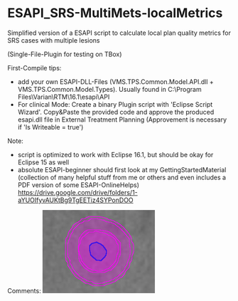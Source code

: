 # ESAPI_SRS-MultiMets-localMetrics
Simplified version of a ESAPI script to calculate local plan quality metrics for SRS cases with multiple lesions

(Single-File-Plugin for testing on TBox)

First-Compile tips:
- add your own ESAPI-DLL-Files (VMS.TPS.Common.Model.API.dll + VMS.TPS.Common.Model.Types). Usually found in C:\Program Files\Varian\RTM\16.1\esapi\API
- For clinical Mode: Create a binary Plugin script with 'Eclipse Script Wizard'. Copy&Paste the provided code and approve the produced esapi.dll file in External Treatment Planning (Approvement is necessary if 'Is Writeable = true')

Note:
- script is optimized to work with Eclipse 16.1, but should be okay for Eclipse 15 as well
- absolute ESAPI-beginner should first look at my GettingStartedMaterial (collection of many helpful stuff from me or others and even includes a PDF version of some ESAPI-OnlineHelps) https://drive.google.com/drive/folders/1-aYUOIfyvAUKtBg9TgEETiz4SYPonDOO

Comments:
![Test Image 1](https://github.com/Kiragroh/ESAPI_SRS-MultiMets-localMetrics/blob/main/SRS-PlanQuality-Rings.PNG)
